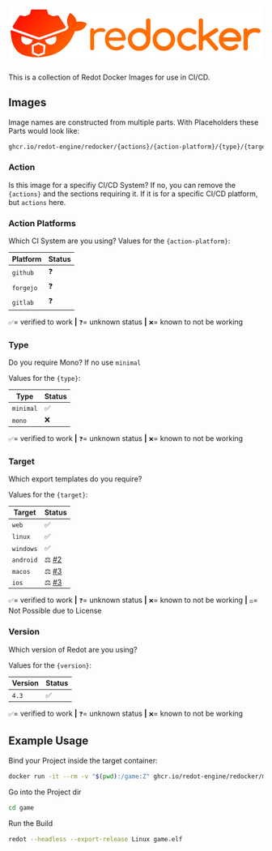 # ![Redocker](./logo.svg)

This is a collection of Redot Docker Images for use in CI/CD.

## Images

Image names are constructed from multiple parts.
With Placeholders these Parts would look like:

```sh
ghcr.io/redot-engine/redocker/{actions}/{action-platform}/{type}/{target}-{version}:latest
```

### Action

Is this image for a specifiy CI/CD System?
If no, you can remove the `{actions}` and the sections requiring it.
If it is for a specific CI/CD platform, but `actions` here.

### Action Platforms

Which CI System are you using?
Values for the `{action-platform}`:

| Platform  | Status |
| --------- | ------ |
| `github`  | ❓     |
| `forgejo` | ❓     |
| `gitlab`  | ❓     |

`✅`= verified to work **|** `❓`= unknown status **|** `❌`= known to not be working

### Type

Do you require Mono?
If no use `minimal`

Values for the `{type}`:

| Type      | Status |
| --------- | ------ |
| `minimal` | ✅     |
| `mono`    | ❌     |

`✅`= verified to work **|** `❓`= unknown status **|** `❌`= known to not be working

### Target

Which export templates do you require?

Values for the `{target}`:

| Target    | Status                                                     |
| --------- | ---------------------------------------------------------- |
| `web`     | ✅                                                         |
| `linux`   | ✅                                                         |
| `windows` | ✅                                                         |
| `android` | ⚖️ [#2](https://github.com/Redot-Engine/redocker/issues/2) |
| `macos`   | ⚖️ [#3](https://github.com/Redot-Engine/redocker/issues/3) |
| `ios`     | ⚖️ [#3](https://github.com/Redot-Engine/redocker/issues/3) |

`✅`= verified to work **|** `❓`= unknown status **|** `❌`= known to not be working **|** `⚖️`= Not Possible due to License

### Version

Which version of Redot are you using?

Values for the `{version}`:

| Version | Status |
| ------- | ------ |
| `4.3`   | ✅     |

`✅`= verified to work **|** `❓`= unknown status **|** `❌`= known to not be working

## Example Usage

Bind your Project inside the target container:

```sh
docker run -it --rm -v "$(pwd):/game:Z" ghcr.io/redot-engine/redocker/minimal/linux-4.3:latest sh
```

Go into the Project dir

```sh
cd game
```

Run the Build

```sh
redot --headless --export-release Linux game.elf
```
